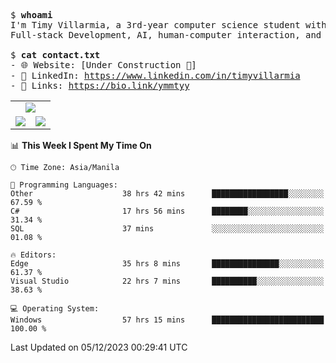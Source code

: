 <pre>
$ <strong>whoami</strong>
I'm Timy Villarmia, a 3rd-year computer science student with a wide range of interests 
Full-stack Development, AI, human-computer interaction, and everything in between.
  
$ <strong>cat contact.txt</strong>
- 🌐 Website: [Under Construction 🚧]
- 💼 LinkedIn: <a href="https://www.linkedin.com/in/timyvillarmia">https://www.linkedin.com/in/timyvillarmia</a>  
- 🔗 Links: <a href="https://bio.link/ymmtyy">https://bio.link/ymmtyy</a>  
</pre>

<table align="center" width="100%"> 
  <tr> 
    <td align="center" colspan="2"> 
     <img src="https://github-profile-summary-cards.vercel.app/api/cards/profile-details?username=TimyVillarmia&theme=dark"/>
    </td> 
  </tr> 
   <tr> 
    <td align="center"> 
       <img src="https://github-readme-stats.vercel.app/api?username=TimyVillarmia&show_icons=true&theme=dark" />
    </td> 
    <td align="center">
      <img src="https://github-readme-stats.vercel.app/api/top-langs/?username=TimyVillarmia&layout=compact&count_private=true&theme=dark"/>
    </td> 
   </tr> 
</table>

<!--START_SECTION:waka-->
📊 **This Week I Spent My Time On** 

```text
🕑︎ Time Zone: Asia/Manila

💬 Programming Languages: 
Other                    38 hrs 42 mins      █████████████████░░░░░░░░   67.59 % 
C#                       17 hrs 56 mins      ████████░░░░░░░░░░░░░░░░░   31.34 % 
SQL                      37 mins             ░░░░░░░░░░░░░░░░░░░░░░░░░   01.08 % 

🔥 Editors: 
Edge                     35 hrs 8 mins       ███████████████░░░░░░░░░░   61.37 % 
Visual Studio            22 hrs 7 mins       ██████████░░░░░░░░░░░░░░░   38.63 % 

💻 Operating System: 
Windows                  57 hrs 15 mins      █████████████████████████   100.00 % 
```


 Last Updated on 05/12/2023 00:29:41 UTC
<!--END_SECTION:waka--> 




                                                                                                           
                                                               
                                                                                                     


